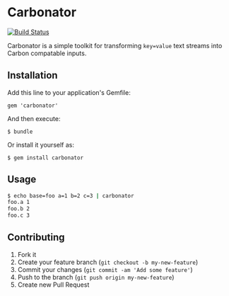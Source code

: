 # Carbonator

[![Build Status](https://secure.travis-ci.org/gorsuch/carbonator.png)](http://travis-ci.org/gorsuch/carbonator)

Carbonator is a simple toolkit for transforming `key=value` text streams into Carbon compatable inputs.

## Installation

Add this line to your application's Gemfile:

    gem 'carbonator'

And then execute:

    $ bundle

Or install it yourself as:

    $ gem install carbonator

## Usage

```bash
$ echo base=foo a=1 b=2 c=3 | carbonator 
foo.a 1
foo.b 2
foo.c 3
```

## Contributing

1. Fork it
2. Create your feature branch (`git checkout -b my-new-feature`)
3. Commit your changes (`git commit -am 'Add some feature'`)
4. Push to the branch (`git push origin my-new-feature`)
5. Create new Pull Request

